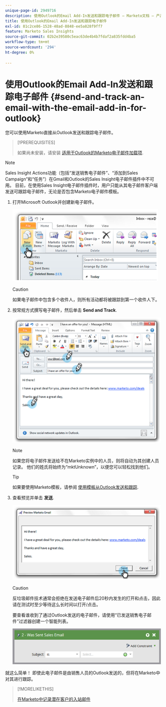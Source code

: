 ```yaml
---
unique-page-id: 2949716
description: 使用Outlook的Email Add-In发送和跟踪电子邮件 — Marketo文档 — 产品文档
title: 使用Outlook的Email Add-In发送和跟踪电子邮件
exl-id: 81c2ce86-1528-48ad-8848-ee5a828f9ff7
feature: Marketo Sales Insights
source-git-commit: 02b2e39580c5eac63de4b4b7fdaf2a835fdd4ba5
workflow-type: tm+mt
source-wordcount: '294'
ht-degree: 0%

---
```


# 使用Outlook的Email Add-In发送和跟踪电子邮件 {#send-and-track-an-email-with-the-email-add-in-for-outlook}

您可以使用Marketo直接从Outlook发送和跟踪电子邮件。

>[!PREREQUISITES]
>
>如果尚未安装，请安装 [适用于Outlook的Marketo电子邮件加载项](/help/marketo/product-docs/marketo-sales-insight/msi-outlook-plugin/install-the-marketo-email-add-in-for-outlook-with-a-registration-code.md).

>[!NOTE]
>
>Sales Insight Actions功能（包括“发送销售电子邮件”、“添加到Sales Campaign”和“任务”）在Gmail和Outlook的Sales Insight电子邮件插件中不可用。 目前，在使用Sales Insight电子邮件插件时，用户只能从其电子邮件客户端发送可跟踪电子邮件，无论是否包含Marketo电子邮件模板。

1. 打开Microsoft Outlook并创建新电子邮件。

   ![](assets/image2014-9-23-16-3a6-3a46.png)

   >[!CAUTION]
   >
   >如果电子邮件中包含多个收件人，则所有活动都将被跟踪到第一个收件人下。

1. 按常规方式撰写电子邮件，然后单击 **Send and Track**.

   ![](assets/image2014-9-23-16-3a7-3a1.png)

   >[!NOTE]
   >
   >如果您将电子邮件发送给不在Marketo实例中的人员，则将自动为其创建人员记录。 他们的姓氏将始终为“mktUnknown”，以便您可以轻松找到他们。

   >[!TIP]
   >
   >如果要使用Marketo模板，请参阅 [使用模板从Outlook发送和跟踪](/help/marketo/product-docs/marketo-sales-insight/msi-outlook-plugin/send-and-track-from-outlook-using-a-marketo-template.md).

1. 查看预览并单击 **发送**.

   ![](assets/image2014-9-23-16-3a7-3a13.png)

   >[!CAUTION]
   >
   >反垃圾邮件技术通常会拒绝在发送电子邮件后20秒内发生的打开和点击，因此请在测试时至少等待这么长时间以打开/点击。

   要查看谁收到了通过Outlook发送的电子邮件，请使用“已发送销售电子邮件”过滤器创建一个智能列表。

   ![](assets/was-sent-sales-email.png)

就这么简单！ 即使此电子邮件是由销售人员的Outlook发送的，但将在Marketo中对其进行跟踪。

>[!MORELIKETHIS]
>
>[在Marketo中记录潜在客户的入站邮件](/help/marketo/product-docs/marketo-sales-insight/using-msi/log-inbound-mail-from-your-leads-in-marketo.md)
